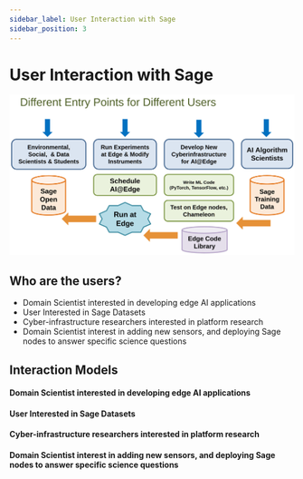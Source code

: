 ```yaml
---
sidebar_label: User Interaction with Sage
sidebar_position: 3
---
```


# User Interaction with Sage

![Figure 1: A high-level overview of user interation with Sage Cyber-infrastructure](./images/SAGE_Use.jpg)

## Who are the users?

* Domain Scientist interested in developing edge AI applications
* User Interested in Sage Datasets
* Cyber-infrastructure researchers interested in platform research
* Domain Scientist interest in adding new sensors, and deploying Sage nodes to answer specific science questions

## Interaction Models

#### Domain Scientist interested in developing edge AI applications
#### User Interested in Sage Datasets
#### Cyber-infrastructure researchers interested in platform research
#### Domain Scientist interest in adding new sensors, and deploying Sage nodes to answer specific science questions
